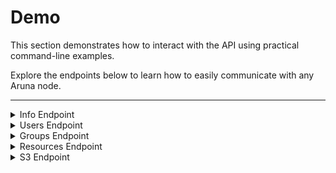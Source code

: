 # Demo

<p class="text-xl">This section demonstrates how to interact with the API using practical command-line examples.</p>

<p class="text-xl">Explore the endpoints below to learn how to easily communicate with any Aruna node.</p>

---

<!-- Info Endpoint -->
<details>
  <!--<summary class="w-60 m-t-24 m-b-12 p-b-8 text-2xl font-bold" style="border-bottom: 2px solid var(--aruna-highlight)">Info Endpoint</summary>-->
  <summary class="w-60 m-t-24 m-b-12 p-b-8 accordion-border text-2xl font-bold">Info Endpoint</summary>

<!-- Get Node Info -->
<div class="m-y-8 p-8 rounded-8" style="border: 2px dotted var(--aruna-highlight)">
<div class="flex flex-col">

### Get general info about a specific Node
<p class="m-t-0">Use this endpoint to retrieve basic information about the requested node, including the Realm it belongs too, its id and network addresses.</p>
</div>

<div class="flex flex-row gap-12">
  <div class="flex flex-col flex-35">

  <p class="m-y-0 font-bold highlight">Request</p>

  ```bash
  curl -H 'accept: application/json' \
       -H 'Authorization: Bearer <your-secret-token>' \
       -X GET 'http://<node-host>:8081/api/v3/info'
  ```
  </div>

  <div class="flex flex-45">
    <details>
      <summary class="font-bold highlight">Response</summary>

  ```json
  {
    "realm_id": "b4e63113c8f2d85f743841abecd8b10a873aa43207306d86c212967c9a8c1900",
    "node_id": "a16395bd7963f6c618fadb266e0f5f52b98cbeacade7cf80449c6ce42c61d7d1",
    "node_addr": {
      "node_id": "a16395bd7963f6c618fadb266e0f5f52b98cbeacade7cf80449c6ce42c61d7d1",
      "relay_url": null,
      "direct_addresses": [
        "134.176.138.7:1231",
        "172.17.0.1:1231",
        "172.18.0.1:1231"
      ]
    }
  }
  ```
  </details>
  </div>
</div>
</div>
<!-- Get Node Info End -->

<!-- Get Realm Info -->
<div class="m-y-8 p-8 rounded-8" style="border: 2px dotted var(--aruna-highlight)">
<div class="flex flex-col">

  ### Get general info about a specific Realm
<p class="m-t-0">Use this endpoint to retrieve basic information about the requested Realm.</p>
</div>

<div class="flex flex-row gap-12">
  <div class="flex flex-col flex-35">

  <p class="m-y-0 font-bold highlight">Request</p>

  ```bash
  curl -H 'accept: application/json' \
       -H 'Authorization: Bearer <your-secret-token>' \
       -X GET 'http://<node-host>/api/v3/info/realm'
  ```
  </div>

  <div class="flex flex-45">
    <details>
      <summary class="font-bold highlight">Response</summary>

  ```json
  {
    "nodes": [
      {
        "realm_id": "b4e63113c8f2d85f743841abecd8b10a873aa43207306d86c212967c9a8c1900",
        "node_id": "8e5c2c3e4771f91e7af9dd70a48cee50cb67070c3bef6ed9fcad821c85874b0f",
        "node_addr": {
          "node_id": "8e5c2c3e4771f91e7af9dd70a48cee50cb67070c3bef6ed9fcad821c85874b0f",
          "relay_url": null,
          "direct_addresses": [
            "134.176.138.7:1230",
            "172.17.0.1:1230",
            "172.18.0.1:1230"
          ]
        }
      },
      {
        "realm_id": "b4e63113c8f2d85f743841abecd8b10a873aa43207306d86c212967c9a8c1900",
        "node_id": "a16395bd7963f6c618fadb266e0f5f52b98cbeacade7cf80449c6ce42c61d7d1",
        "node_addr": {
          "node_id": "a16395bd7963f6c618fadb266e0f5f52b98cbeacade7cf80449c6ce42c61d7d1",
          "relay_url": null,
          "direct_addresses": [
            "134.176.138.7:1231",
            "172.17.0.1:1231",
            "172.18.0.1:1231"
          ]
        }
      },
      {
        "realm_id": "b4e63113c8f2d85f743841abecd8b10a873aa43207306d86c212967c9a8c1900",
        "node_id": "d3d0a9d61994ca137542b7267e95bf5a00cc0b6d51170f5b2c3c8adbfcbd5a0f",
        "node_addr": {
          "node_id": "d3d0a9d61994ca137542b7267e95bf5a00cc0b6d51170f5b2c3c8adbfcbd5a0f",
          "relay_url": null,
          "direct_addresses": [
            "134.176.138.7:1232",
            "172.17.0.1:1232",
            "172.18.0.1:1232"
          ]
        }
      }
    ]
  }
  ```
  </details>
  </div>
</div>
</div>
<!-- Get Realm Info End -->

<!-- Get Search -->
<div class="m-y-8 p-8 rounded-8" style="border: 2px dotted var(--aruna-highlight)">
<div class="flex flex-col">

  ### Search for resources by keyword(s)
<p class="m-t-0">Use this endpoint to search with keywords for metadata resources</p>
</div>

<div class="flex flex-row gap-12">
  <div class="flex flex-col flex-35">

  <p class="m-y-0 font-bold highlight">Request</p>

  ```bash
  curl -H 'accept: application/json' \
       -H 'Authorization: Bearer <your-secret-token>' \
       -X 'GET' 'http://<node-host>:8081/api/v3/info/search?query=ecoli'
  ```
  </div>

  <div class="flex flex-45">
    <details>
      <summary class="font-bold highlight">Response</summary>

  ```json
  {
    "resources": [
      {
        "id": "string",
        "name": "string",
        "description": "string",
        "revision": 9007199254740991,
        "authors": [
          {
            "id": "string",
            "first": "string",
            "last": "string"
          }
        ],
        "content_len": 9007199254740991,
        "count": 9007199254740991,
        "created_at": "2025-09-19T10:24:53.193Z",
        "data": [
          {
            "ContentHash": {
              "datahash": "string"
            }
          },
          {
            "Link": "string"
          }
        ],
        "deleted": true,
        
        
        "identifiers": [
          "string"
        ],
        "labels": [
          {
            "key": "string",
            "value": "string"
          }
        ],
        "last_modified": "2025-09-19T10:24:53.193Z",
        "license_id": "string",
        "locked": true,
        "title": "string",
        "variant": "Project",
        "visibility": "Public"
      }
    ]
  }
  ```
  </details>
  </div>
</div>
</div>
<!-- Get Search End -->

</details>
<!-- Info Endpoint End -->

<!-- Users Endpoint -->
<details>
  <summary class="w-60 m-t-24 m-b-12 p-b-8 accordion-border text-2xl font-bold">Users Endpoint</summary>

  <!-- Add User -->
  <div class="m-y-8 p-8 rounded-8" style="border: 2px dotted var(--aruna-highlight)">
    <div class="flex flex-col">

  ### Add a new user
  <p class="m-t-0">A new user needs to register via this endpoint. This returns a token, that can be
            used on any endpoint on the p2p network.</p>
    </div>
    <div class="flex flex-row gap-12">
      <div class="flex flex-col flex-35">
        <p class="m-y-0 font-bold highlight">Request</p>

  ```bash
  curl -d '
    {
      "name": "Jannis Schlegel"
    }' \
       -H 'accept: application/json' \
       -H 'Content-Type: application/json' \
       -H 'Authorization: Bearer <your-secret-token>' \
       -X POST 'http://<node-host>:8081/api/v3/users'       
  ```
  </div>
  <div class="flex flex-45">
    <details>
      <summary class="font-bold highlight">Response</summary>

  ```json
  {
    "token": "<your-initial-secret-token>",
    "user": {
      "id": "01K5EDZ8W7HRME69TM9SZ76YNB@b4e63113c8f2d85f743841abecd8b10a873aa43207306d86c212967c9a8c1900",
      "name": "Jannis Schlegel",
      "realm_key": [
        1073741824
      ]
    }
  }
  ```
  </details>
  </div>
  </div>
  </div>
  <!-- Add User End -->

  <!-- Authorize User -->
  <div class="m-y-8 p-8 rounded-8" style="border: 2px dotted var(--aruna-highlight)">
    <div class="flex flex-col">

  ### Query a user
  <p class="m-t-0">A user can be queried via this endpoint. In the future this endpoint can be used
            by group admins to query information about any group members or users with public
                information.</p>
    </div>
    <div class="flex flex-row gap-12">
      <div class="flex flex-col flex-35">
        <p class="m-y-0 font-bold highlight">Request</p>

  ```bash
  curl -H 'accept: application/json' \
       -H 'Authorization: Bearer <your-secret-token>' \
       -X GET 'http://<node-host>:8083/api/v3/users?id={user-identity}'
  ```
  </div>
  <div class="flex flex-45 scroll">
    <details>
      <summary class="font-bold highlight">Response</summary>

  ```json
  {
    "realm_id": "b4e63113c8f2d85f743841abecd8b10a873aa43207306d86c212967c9a8c1900",
    "user_id": "01K5EDZ8W7HRME69TM9SZ76YNB@b4e63113c8f2d85f743841abecd8b10a873aa43207306d86c212967c9a8c1900>",
    "user_name": "Jannis Schlegel"
  }
  ```
  </details>
  </div>
  </div>
  </div>
  <!-- Authorize User End -->
</details>
<!-- Users Endpoint End -->

<!-- Groups Endpoint -->
<details>
  <summary class="w-60 m-t-24 m-b-12 p-b-8 accordion-border text-2xl font-bold">Groups Endpoint</summary>

  <!-- Add Group -->
  <div class="m-y-8 p-8 rounded-8" style="border: 2px dotted var(--aruna-highlight)">
    <div class="flex flex-col">

  ### Create a new Group
  <p class="m-t-0">This endpoint can be used to create a new group. Groups form the basis of
                authorization and authentication for resources in aruna.</p>
    </div>
    <div class="flex flex-row gap-12">
      <div class="flex flex-col flex-35">
        <p class="m-y-0 font-bold highlight">Request</p>

  ```bash
  curl -d '
    {
      "name": "my_group"
    }' \
       -H 'accept: application/json' \
       -H 'Content-Type: application/json' \
       -H 'Authorization: Bearer <your-secret-token>' \
       -X POST 'http://<node-host>:8081/api/v3/groups'
  ```
  </div>
  <div class="flex flex-45 scroll">
    <details>
      <summary class="font-bold highlight">Response</summary>

  ```json
  {
    "group": {
      "id": "01K60DD03CHA6ZZ3T01NDDPXN0",
      "realm_key": [180, 230, 49, ...],
      "name": "my_group",
      "roles": [
        "admin",
        "member"
      ],
      "members": {
        "01K60DC77A5YCZH1Q2SKX73C3M@b4e63113c8f2d85f743841abecd8b10a873aa43207306d86c212967c9a8c1900": [
          "admin"
        ]
      }
    }
  }
  ```
  </details>
  </div>
  </div>
  </div>
  <!-- Add Group End -->

  <!-- Get Group -->
  <div class="m-y-8 p-8 rounded-8" style="border: 2px dotted var(--aruna-highlight)">
    <div class="flex flex-col">

  ### Get info of a Group
  <p class="m-t-0">Group information can be queried on this endpoint.</p>
    </div>
    <div class="flex flex-row gap-12">
      <div class="flex flex-col flex-35">
        <p class="m-y-0 font-bold highlight">Request</p>

  ```bash
  curl -H 'accept: application/json' \
       -H 'Authorization: Bearer <your-secret-token>' \
       -X GET 'http://<node-host>:8081/api/v3/groups?id=01K60DD03CHA6ZZ3T01NDDPXN0'
  ```
  </div>
  <div class="flex flex-45 scroll">
    <details>
      <summary class="font-bold highlight">Response</summary>

  ```json
  {
    "group": {
      "id": "01K60DD03CHA6ZZ3T01NDDPXN0",
      "realm_key": [180, 230, 49, ...],
      "name": "my_group",
      "roles": [
        "admin",
        "member"
      ],
      "members": {
        "01K60DC77A5YCZH1Q2SKX73C3M@b4e63113c8f2d85f743841abecd8b10a873aa43207306d86c212967c9a8c1900": [
          "admin"
        ]
      }
    }
  }
  ```
  </details>
  </div>
  </div>
  </div>
  <!-- Get Group End -->

  <!-- Add User to Group -->
  <div class="m-y-8 p-8 rounded-8" style="border: 2px dotted var(--aruna-highlight)">
    <div class="flex flex-col">

  ### Add User to a Group
  <p class="m-t-0">Users can be added via AddUserRequests by group admins.</p>
    </div>
    <div class="flex flex-row gap-12">
      <div class="flex flex-col flex-35">
        <p class="m-y-0 font-bold highlight">Request</p>

  ```bash
  curl -d '
    {
      "group_id": "01K60DD03CHA6ZZ3T01NDDPXN0",
      "user_roles": {
        "member": [
          "01K60DQTQSSW6CT7V6254XR91P@b4e63113c8f2d85f743841abecd8b10a873aa43207306d86c212967c9a8c1900"
        ]
      }' \
       -H 'accept: application/json' \
       -H 'Authorization: Bearer <your-secret-token>' \
       -H 'Content-Type: application/json' \
       -X POST 'http://<node-host>:8081/api/v3/groups/user'
  ```
  </div>
  <div class="flex flex-45 scroll">
    <details>
      <summary class="font-bold highlight">Response</summary>

  ```json
  {}
  ```
  </details>
  </div>
  </div>
  </div>
  <!-- Add User to Group End -->
</details>
<!-- Groups Endpoint End -->

<!-- Resources Endpoint -->
<!-- Info Endpoint -->
<details>
  <summary class="w-60 m-t-24 m-b-12 p-b-8 accordion-border text-2xl font-bold">Resources Endpoint</summary>

  <!-- Create Project -->
  <div class="m-y-8 p-8 rounded-8" style="border: 2px dotted var(--aruna-highlight)">
    <div class="flex flex-col">
  
  ### Create a new metadata project
  <p class="m-t-0">A metadata project is the root ro-crate for a metadata collection. There is no
    need to create nested resources, because multiple datasets cann be added and
    annotated in one single metadata resource. Nesting is still possible to further
    structure your metadata or to scale things up if metadata gets large.</p>
    </div>
    <div class="flex flex-row gap-12">
      <div class="flex flex-col flex-35">
        <p class="m-y-0 font-bold highlight">Request</p>

  ```bash
  curl -X 'POST' 'http://<node-host>:8081/api/v3/resources/project' \
       -H 'accept: application/json' \
       -H 'Authorization: Bearer <your-secret-token>' \
       -H 'Content-Type: application/json' \
       -d '
       {
        "authors": [
          {
            "first": "string",
            "id": "string",
            "last": "string"
          }
        ],
        "description": "string",
        "group_id": "string",
        "identifiers": [
          "string"
        ],
        "labels": [
          {
            "key": "string",
            "value": "string"
          }
        ],
        "license_id": "string",
        "name": "string",
        "title": "string",
        "visibility": "Public"
      }'
  ```

  </div>
    <div class="flex flex-45">
      <details>
        <summary class="font-bold highlight">Response</summary>
  
  ```json
  {
    "resource": {
      "id": "string",
      "name": "string",
      "title": "string",
      "description": "string",
      "revision": 0,
      "variant": "Project",
      "visibility": "Public",
      "content_len": 123456,
      "count": 0,
      "created_at": "2025-09-29T06:47:25.047Z",
      "last_modified": "2025-09-29T06:47:25.047Z",
      "license_id": "string",
      "locked": false,
      "deleted": false,
      "authors": [
        {
          "id": "string",
          "first": "string",
          "last": "string"
        }
      ],
      "data": [
        {
          "ContentHash": {
            "datahash": "string"
          }
        },
        {
          "Link": "string"
        }
      ],
      "identifiers": [
        "string"
      ],
      "labels": [
        {
          "key": "string",
          "value": "string"
        }
      ],
    }
  }
  ```

  </details>
  </div>
  </div>
  </div>
  <!-- Create Resource End -->

  <!-- Create Resource -->
  <div class="m-y-8 p-8 rounded-8" style="border: 2px dotted var(--aruna-highlight)">
    <div class="flex flex-col">
  
  ### Create a new metadata resource
  <p class="m-t-0">Nested metadata resources can be appended to already existing metadata projects.</p>
    </div>
    <div class="flex flex-row gap-12">
      <div class="flex flex-col flex-35">
        <p class="m-y-0 font-bold highlight">Request</p>

  ```bash
  curl -d '
    {
      "authors": [
        {
          "id": "string",
          "first": "string",
          "last": "string"
        }
      ],
      "description": "string",
      "identifiers": [
        "string"
      ],
      "labels": [
        {
          "key": "string",
          "value": "string"
        }
      ],
      "license_id": "string",
      "name": "string",
      "parent_id": "string",
      "title": "string",
      "variant": "Folder",
      "visibility": "Public"
    }' \
       -H 'accept: application/json' \
       -H 'Authorization: Bearer <your-secret-token>' \
       -X POST 'http://<node-host>:8081/api/v3/resources'
  ```

  </div>
    <div class="flex flex-45">
      <details>
        <summary class="font-bold highlight">Response</summary>
  
  ```json
    {
      "resource": {
        "id": "string",
        "name": "string",
        "title": "string",
        "description": "string",
        "revision": 0,
        "variant": "Project",
        "visibility": "Public",
        "content_len": 123456,
        "count": 0,
        "created_at": "2025-09-29T06:47:25.047Z",
        "last_modified": "2025-09-29T06:47:25.047Z",
        "license_id": "string",
        "locked": false,
        "deleted": false,
        "authors": [
          {
            "id": "string",
            "first": "string",
            "last": "string"
          }
        ],
        "data": [
          {
            "ContentHash": {
              "datahash": "string"
            }
          },
          {
            "Link": "string"
          }
        ],
        "identifiers": [
          "string"
        ],
        "labels": [
          {
            "key": "string",
            "value": "string"
          }
        ],
      }
    }
  ```

  </details>
  </div>
  </div>
  </div>
  <!-- Create Resource End -->
  
  <!-- Get Resource -->
  <div class="m-y-8 p-8 rounded-8" style="border: 2px dotted var(--aruna-highlight)">
  <div class="flex flex-col">
  
  ### Get info of an existing metadata resource
  <p class="m-t-0">Any metadata object can be queried from any node with a simple get request and
    the resource id.</p>
  </div>
  
  <div class="flex flex-row gap-12">
    <div class="flex flex-col flex-35">
    <p class="m-y-0 font-bold highlight">Request</p>
  
  ```bash
  curl -H 'accept: application/json' \
       -H 'Authorization: Bearer <your-secret-token>' \
       -X GET 'http://<node-host>:8081/api/v3/resources?id=01K6AA6D7G48GNYMFD8G03QPWP'
  ```
  </div>
    <div class="flex flex-45">
      <details>
        <summary class="font-bold highlight">Response</summary>
  
  ```json
    {
      "resource": {
        "id": "string",
        "name": "string",
        "title": "string",
        "description": "string",
        "revision": 0,
        "variant": "Project",
        "visibility": "Public",
        "content_len": 123456,
        "count": 0,
        "created_at": "2025-09-29T06:47:25.047Z",
        "last_modified": "2025-09-29T06:47:25.047Z",
        "license_id": "string",
        "locked": false,
        "deleted": false,
        "authors": [
          {
            "id": "string",
            "first": "string",
            "last": "string"
          }
        ],
        "data": [
          {
            "ContentHash": {
              "datahash": "string"
            }
          },
          {
            "Link": "string"
          }
        ],
        "identifiers": [
          "string"
        ],
        "labels": [
          {
            "key": "string",
            "value": "string"
          }
        ],
      }
    }
  ```
  </details>
  </div>
  </div>
  </div>
  <!-- Get Resource End -->
  
  <!-- Get Resource History -->
  <div class="m-y-8 p-8 rounded-8" style="border: 2px dotted var(--aruna-highlight)">
  <div class="flex flex-col">
  
  ### Get change history of a metadata resource
  <p class="m-t-0">The change history of every action that was called on a specific resource can be
    displayed with a query in the history endpoint.</p>
  </div>
  
  <div class="flex flex-row gap-12">
    <div class="flex flex-col flex-35">
    <p class="m-y-0 font-bold highlight">Request</p>
  
  ```bash
  curl -H 'accept: application/json' \
       -H 'Authorization: Bearer <your-secret-token>' \
       -X GET 'http://<node-host>:8081/api/v3/resources/history?id=01K6AA6D7G48GNYMFD8G03QPWP'
  ```
  </div>
    <div class="flex flex-45">
      <details>
        <summary class="font-bold highlight">Response</summary>
  
  ```json
  {
    "history": [
      {
        "actor_id": {
          "node_id": "string",
          "realm_key": "string",
          "user_identity": "string"
        },
        "deps": [
          "string"
        ],
        "extra_bytes": [
          1073741824
        ],
        "hash": "string",
        "message": "string",
        "operations": [
          "string"
        ],
        "seq": 10,
        "start_op": 9007199254740991,
        "time": 9007199254740991
      }
    ]
  }
  ```

  </details>
  </div>
  </div>
  </div>
  <!-- Get Resource History End -->
  
  <!-- Update Resource Title -->
  <div class="m-y-8 p-8 rounded-8" style="border: 2px dotted var(--aruna-highlight)">
  <div class="flex flex-col">
  
  ### Update title of a metadata resource
  <p class="m-t-0">Metadata fields are currently updated with a specfic endpoint for each field.
    This will change over time to allow for more flexible json-based metadata edits</p>
  </div>
  
  <div class="flex flex-row gap-12">
    <div class="flex flex-col flex-35">
    <p class="m-y-0 font-bold highlight">Request</p>
  
  ```bash
  curl -d '
    {
      "id": "01K6AA6D7G48GNYMFD8G03QPWP",
      "title": "Some new title"
    }' \
       -H 'accept: application/json' \
       -H 'Authorization: Bearer <your-secret-token>' \
       -X POST 'http://<node-host>:8081/api/v3/resources/title'
  ```

  </div>
  <div class="flex flex-45">
    <details>
      <summary class="font-bold highlight">Response</summary>
  
  ```json
  {
    "resource": {
      "id": "01K6AA6D7G48GNYMFD8G03QPWP",
      "name": "string",
      "title": "Some new title",
      "description": "string",
      "revision": 0,
      "variant": "Project",
      "visibility": "Public",
      "content_len": 123456,
      "count": 0,
      "created_at": "2025-09-29T06:47:25.047Z",
      "last_modified": "2025-09-29T06:47:25.047Z",
      "license_id": "string",
      "locked": false,
      "deleted": false,
      "authors": [
        {
          "id": "string",
          "first": "string",
          "last": "string"
        }
      ],
      "data": [
        {
          "ContentHash": {
            "datahash": "string"
          }
        },
        {
          "Link": "string"
        }
      ],
      "identifiers": [
        "string"
      ],
      "labels": [
        {
          "key": "string",
          "value": "string"
        }
      ],
    }
  }
  ```

  </details>
  </div>
  </div>
  </div>
  <!-- Update Resource Title End -->
  
  <!-- Create credentials location -->
  <div class="m-y-8 p-8 rounded-8" style="border: 2px dotted var(--aruna-highlight)">
  <div class="flex flex-col">

  <!-- Create Credentials -->
  <div class="m-y-8 p-8 rounded-8" style="border: 2px dotted var(--aruna-highlight)">
    <div class="flex flex-col">

  ### Create s3 credentials 
  <p class="m-t-0">S3 Credentials for a user are always group specific. They can be created for any
            node in the registered realm.</p>
    </div>
    <div class="flex flex-row gap-12">
      <div class="flex flex-col flex-35">
        <p class="m-y-0 font-bold highlight">Request</p>

  ```bash
  curl -d '
    {
      "group_id": "string"
    }' \
       -H 'accept: application/json' \
       -H 'Content-Type: application/json' \
       -H 'Authorization: Bearer <your-secret-token>' \
       -X POST 'http://<node-host>:8080/api/v3/users/credentials'
  ```
  </div>
  <div class="flex flex-45 scroll">
    <details>
      <summary class="font-bold highlight">Response</summary>

  ```json
  {
    "access_key_id": "<your-access-key-id>",
    "secret_access_key": "<your-secret-access-key>""
  }
  ```
  </details>
  </div>
  </div>
  </div>
  <!-- Create Credentials End -->

  <!-- Get Credentials -->
  <div class="m-y-8 p-8 rounded-8" style="border: 2px dotted var(--aruna-highlight)">
    <div class="flex flex-col">

  ### Get S3 credentials 
  <p class="m-t-0">Your already created credentials can always be displayed with a 
  `GetCredentialsRequest`. Credentials are only valid for each individual node.</p>
    </div>
    <div class="flex flex-row gap-12">
      <div class="flex flex-col flex-35">
        <p class="m-y-0 font-bold highlight">Request</p>

  ```bash
  curl -H 'accept: application/json' \
       -H 'Content-Type: application/json' \
       -H 'Authorization: Bearer <your-secret-token>' \
       -X GET 'http://<node-host>:8080/api/v3/users/credentials'
  ```
  </div>
  <div class="flex flex-45 scroll">
    <details>
      <summary class="font-bold highlight">Response</summary>

  ```json
  {
    "access_key_id": "<your-access-key-id>",
    "secret_access_key": "<your-secret-access-key>""
  }
  ```
  </details>
  </div>
  </div>
  </div>
  <!-- Get Credentials End -->

  <!-- Delete Credentials -->
  <div class="m-y-8 p-8 rounded-8" style="border: 2px dotted var(--aruna-highlight)">
    <div class="flex flex-col">

  ### Deleting S3 credentials 
  <p class="m-t-0">Credentials can be deleted on nodes with a `DeleteCredentialsRequest`.</p>
    </div>
    <div class="flex flex-row gap-12">
      <div class="flex flex-col flex-35">
        <p class="m-y-0 font-bold highlight">Request</p>

  ```bash
  curl -H 'accept: application/json' \
       -H 'Content-Type: application/json' \
       -H 'Authorization: Bearer <your-secret-token>' \
       -X DELETE 'http://<node-host>:8080/api/v3/users/credentials' \
  ```
  </div>
  <div class="flex flex-45 scroll">
    <details>
      <summary class="font-bold highlight">Response</summary>

  ```json
  {}
  ```
  </details>
  </div>
  </div>
  </div>
  <!-- Get Credentials End -->

<!-- Get data location -->
<div class="m-y-8 p-8 rounded-8" style="border: 2px dotted var(--aruna-highlight)">
<div class="flex flex-col">

### Get data locations
<p class="m-t-0">Existing data locations can be queried by their respective content-hashes.
  In a flexible p2p system like aruna this is especially useful to automate actions based on
  resource locality.</p>
</div>

<div class="flex flex-row gap-12">
  <div class="flex flex-col flex-35">

  <p class="m-y-0 font-bold highlight">Request</p>

  ```bash
  curl -H 'accept: application/json' \
       -H 'Authorization: Bearer <your-secret-token>' \
       -X GET 'http://<node-host>:8080/api/v3/data/location?hash=ebae78bcd5a3ef259a4da35b3ac39ea29b8e147eb288c69404dd1bfa58280df4'
  ```
  </div>

  <div class="flex flex-45">
    <details>
      <summary class="font-bold highlight">Response</summary>

  ```json
  {
    "location": [
      {
        "direct_addresses": [
          "0.0.0.0:1230"
        ],
        "node_id": "",
        "relay_url": "null"
      }
    ]
  }
  ```
  </details>
  </div>
</div>
</div>
<!-- Get data location End -->

<!-- Register Data -->
<div class="m-y-8 p-8 rounded-8" style="border: 2px dotted var(--aruna-highlight)">
<div class="flex flex-col">

### Register data from storage backend
<p class="m-t-0">Existing data sources you have access to can be registered via this endpoint. This
    currelntly only works for individual objects, but gets further extended in the
    future.</p>
</div>

<div class="flex flex-row gap-12">
  <div class="flex flex-col flex-35">

  <p class="m-y-0 font-bold highlight">Request</p>

  ```bash
  curl -d '
    {
      "backend_path": "/some-path/to/the/data.log",
      "bucket": "my_bucket",
      "create_s3_path": true,
      "group_id": "01K60DD03CHA6ZZ3T01NDDPXN0",
      "key": "<some-s3-key-id>"
    }' \
       -H 'accept: application/json' \
       -H 'Content-Type: application/json' \
       -H 'Authorization: Bearer <your-secret-token>' \
       -X POST http://<node-host>:8080/api/v3/users/credentials'
  ```
  </div>

  <div class="flex flex-45">
    <details>
      <summary class="font-bold highlight">Response</summary>

  ```json
  {
    "access_key_id": "<some-ulid>>",
    "secret_access_key": "<some-secret-key>"
  }
  ```
  </details>
  </div>
</div>
</div>
<!-- Register Data End -->

</details>
<!-- Resources Endpoint End -->


<!-- S3 Endpoint -->
<details>
  <!--<summary class="w-60 m-t-24 m-b-12 p-b-8 text-2xl font-bold" style="border-bottom: 2px solid var(--aruna-highlight)">Info Endpoint</summary>-->
  <summary class="w-60 m-t-24 m-b-12 p-b-8 accordion-border text-2xl font-bold">S3 Endpoint</summary>
  <p class="text-xl">To interact with the s3 endpoint you need a s3 client. Our recommendation
        for this demo is the official <a href="https://aws.amazon.com/cli/">aws cli</a>. Other
        clients should work, but are not tested and most of them are not feature complete.
  </p>

<!-- Create bucket -->
<div class="m-y-8 p-8 rounded-8" style="border: 2px dotted var(--aruna-highlight)">
<div class="flex flex-col">

  ### Creating s3 buckets
  
  A bucket can be created without any other restriction other than having valid S3 credentials
</div>

<div class="flex flex-row gap-12">
  <div class="flex flex-col flex-35">

  <p class="m-y-0 font-bold highlight">Request</p>

  ```bash
  aws --endpoint-url http://<node-s3-endpoint>\ 
      --profile <aws-credentials-profile>\
      --no-verify-ssl\ # if local http endpoint
      s3 mb s3://<your-bucket-name>
  ```
  </div>

  <div class="flex flex-45">
    <details>
      <summary class="font-bold highlight">Response</summary>

  ```
  make_bucket: <your-bucket-name>
  ```
  </details>
  </div>
</div>
</div>
<!-- Create Bucket End -->

<!-- Create data -->
<div class="m-y-8 p-8 rounded-8" style="border: 2px dotted var(--aruna-highlight)">
<div class="flex flex-col">

  ### Data uploads 

  Data uploads (single and multipart) are done with the s3 put convenience function.
</div>

<div class="flex flex-row gap-12">
  <div class="flex flex-col flex-35">

  <p class="m-y-0 font-bold highlight">Request</p>

  ```bash
  aws --endpoint-url http://<node-s3-endpoint>\ 
      --profile <aws-credentials-profile>\
      --no-verify-ssl\ # if local http endpoint
      s3 cp <your-local-object> s3://<your-bucket-name>/<your-remote-name>
  ```
  </div>

  <div class="flex flex-45">
    <details>
      <summary class="font-bold highlight">Response</summary>

  ```
  upload: ./<your-local-object> to s3://<your-bucket-name>/<your-remote-name>
  ```
  </details>
  </div>
</div>
</div>
<!-- Create data End -->

<!-- Get data -->
<div class="m-y-8 p-8 rounded-8" style="border: 2px dotted var(--aruna-highlight)">
<div class="flex flex-col">

  ### Data downloads 
  Data can be downloaded the same way data is uploaded.

<div class="flex flex-row gap-12">
  <div class="flex flex-col flex-35">

  <p class="m-y-0 font-bold highlight">Request</p>

  ```bash
  aws --endpoint-url http://<node-s3-endpoint>\ 
      --profile <aws-credentials-profile>\
      --no-verify-ssl\ # if local http endpoint
      s3 cp s3://<your-bucket-name>/<your-remote-name> <your-local-object> 
  ```
  </div>

  <div class="flex flex-45">
    <details>
      <summary class="font-bold highlight">Response</summary>

  ```
  download: ./<your-local-object> to s3://<your-bucket-name>/<your-remote-name>
  ```
  </details>
  </div>
</div>
</div>
<!-- Get data End -->


<!-- Create replication rule -->
<div class="m-y-8 p-8 rounded-8" style="border: 2px dotted var(--aruna-highlight)">
<div class="flex flex-col">

  ### Data replication
<p class="m-t-0"></p>Data can be replicated to other nodes via the 
    <a href="https://docs.aws.amazon.com/AmazonS3/latest/API/API_PutBucketReplication.html#API_PutBucketReplication_RequestSyntax">put-bucket-replication</a>
    interface of s3.</div>

<div class="flex flex-row gap-12">
  <div class="flex flex-col flex-35">

  <p class="m-y-0 font-bold highlight">Request</p>

  ```bash
  aws --endpoint-url http://<node-s3-endpoint>\ 
      --profile <aws-credentials-profile>\
      --no-verify-ssl\ # if local http endpoint
      s3api put-bucket-replication\ 
      --bucket <your-bucket-name>\ 
      --replication-configuration '
      {
        "Role": "arn:aws:s3:::",
        "Rules": [
          {
            "ID": <your-replication-rule-name>,
            "Destination": {
              "Bucket": "arn:aws:s3:<target-node-id>:account_id:<target-bucket>"
            },
            "Status": "Enabled"
          }
        ]
      }'
  ```
  </div>

  <div class="flex flex-45">
    <details>
      <summary class="font-bold highlight">Response</summary>

  ```json
  {}
  ```
  </details>
  </div>
</div>
</div>
<!-- Create Bucket End -->

<!-- Create replication rule -->
<div class="m-y-8 p-8 rounded-8" style="border: 2px dotted var(--aruna-highlight)">
<div class="flex flex-col">

  ### Querying replication rules
<p class="m-t-0"></p>Data replication rules can be viewed with this request.</div>

<div class="flex flex-row gap-12">
  <div class="flex flex-col flex-35">

  <p class="m-y-0 font-bold highlight">Request</p>

  ```bash
  aws --endpoint-url http://<node-s3-endpoint>\ 
      --profile <aws-credentials-profile>\
      --no-verify-ssl\ # if local http endpoint
      s3api get-bucket-replication\ 
      --bucket <your-bucket-name>
  ```
  </div>

  <div class="flex flex-45">
    <details>
      <summary class="font-bold highlight">Response</summary>

  ```json
  {
    "ReplicationConfiguration": {
      "Role": <your-user-id>,
      "Rules": [
        {
          "Status": "ENABLED",
          "ExistingObjectReplication": {
            "Status": "false"
          },
          "Destination": {
            "Bucket": <your-bucket-name>
          }
        }
      ]
    }
  }
  ```
  </details>
  </div>
</div>
</div>
<!-- Create Bucket End -->

</details>
<!-- Info Endpoint End -->

